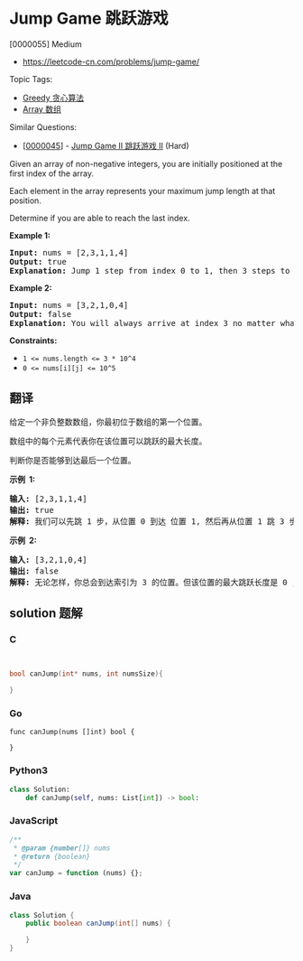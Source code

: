# Jump Game 跳跃游戏

[0000055] Medium

- https://leetcode-cn.com/problems/jump-game/

Topic Tags:

- [Greedy 贪心算法](https://leetcode-cn.com/tag/greedy/)
- [Array 数组](https://leetcode-cn.com/tag/array/)

Similar Questions:

- [[0000045](https://leetcode-cn.com/problems/jump-game-ii/)] - [Jump Game II 跳跃游戏 II](./0000045.jump-game-ii.md) (Hard)

Given an array of non-negative integers, you are initially positioned at the first index of the array.

Each element in the array represents your maximum jump length at that position.

Determine if you are able to reach the last index.

**Example 1:**

<pre><strong>Input:</strong> nums = [2,3,1,1,4]
<strong>Output:</strong> true
<strong>Explanation:</strong> Jump 1 step from index 0 to 1, then 3 steps to the last index.
</pre>

**Example 2:**

<pre><strong>Input:</strong> nums = [3,2,1,0,4]
<strong>Output:</strong> false
<strong>Explanation:</strong> You will always arrive at index 3 no matter what. Its maximum jump length is 0, which makes it impossible to reach the last index.
</pre>

**Constraints:**

- `1 <= nums.length <= 3 * 10^4`
- `0 <= nums[i][j] <= 10^5`

## 翻译

给定一个非负整数数组，你最初位于数组的第一个位置。

数组中的每个元素代表你在该位置可以跳跃的最大长度。

判断你是否能够到达最后一个位置。

**示例  1:**

<pre><strong>输入:</strong> [2,3,1,1,4]
<strong>输出:</strong> true
<strong>解释:</strong> 我们可以先跳 1 步，从位置 0 到达 位置 1, 然后再从位置 1 跳 3 步到达最后一个位置。
</pre>

**示例  2:**

<pre><strong>输入:</strong> [3,2,1,0,4]
<strong>输出:</strong> false
<strong>解释:</strong> 无论怎样，你总会到达索引为 3 的位置。但该位置的最大跳跃长度是 0 ， 所以你永远不可能到达最后一个位置。
</pre>

## solution 题解

### C

```c


bool canJump(int* nums, int numsSize){

}
```

### Go

```golang
func canJump(nums []int) bool {

}
```

### Python3

```python
class Solution:
    def canJump(self, nums: List[int]) -> bool:
```

### JavaScript

```javascript
/**
 * @param {number[]} nums
 * @return {boolean}
 */
var canJump = function (nums) {};
```

### Java

```java
class Solution {
    public boolean canJump(int[] nums) {

    }
}
```

